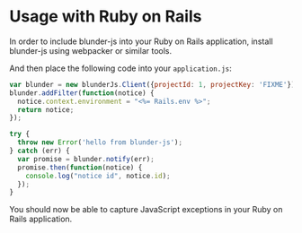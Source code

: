 # Usage with Ruby on Rails

In order to include blunder-js into your Ruby on Rails application,
install blunder-js using webpacker or similar tools.

And then place the following code into your `application.js`:

```javascript
var blunder = new blunderJs.Client({projectId: 1, projectKey: 'FIXME'});
blunder.addFilter(function(notice) {
  notice.context.environment = "<%= Rails.env %>";
  return notice;
});

try {
  throw new Error('hello from blunder-js');
} catch (err) {
  var promise = blunder.notify(err);
  promise.then(function(notice) {
    console.log("notice id", notice.id);
  });
}
```

You should now be able to capture JavaScript exceptions in your Ruby on Rails
application.
